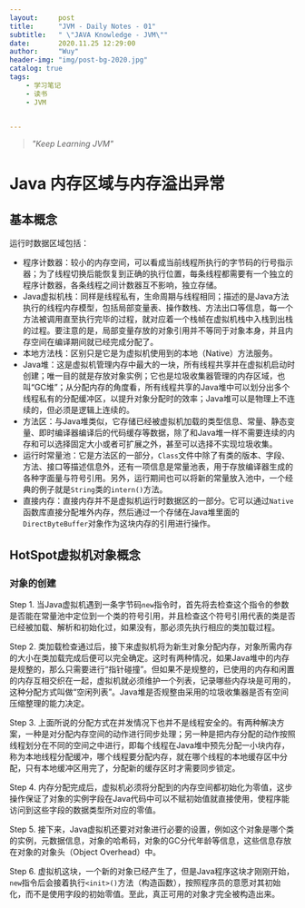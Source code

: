 ```yaml
---
layout:     post
title:      "JVM - Daily Notes - 01"
subtitle:   " \"JAVA Knowledge - JVM\""
date:       2020.11.25 12:29:00
author:     "Wuy"
header-img: "img/post-bg-2020.jpg"
catalog: true
tags:
    - 学习笔记
    - 读书
    - JVM


---
```


> *"Keep Learning JVM"*

# Java 内存区域与内存溢出异常

## 基本概念

运行时数据区域包括：
   - 程序计数器：较小的内存空间，可以看成当前线程所执行的字节码的行号指示器；为了线程切换后能恢复到正确的执行位置，每条线程都需要有一个独立的程序计数器，各条线程之间计数器互不影响，独立存储。
   - Java虚拟机栈：同样是线程私有，生命周期与线程相同；描述的是Java方法执行的线程内存模型，包括局部变量表、操作数栈、方法出口等信息，每一个方法被调用直至执行完毕的过程，就对应着一个栈帧在虚拟机栈中入栈到出栈的过程。要注意的是，局部变量存放的对象引用并不等同于对象本身，并且内存空间在编译期间就已经完成分配了。
   - 本地方法栈：区别只是它是为虚拟机使用到的本地（Native）方法服务。
   - Java堆：这是虚拟机管理内存中最大的一块，所有线程共享并在虚拟机启动时创建；唯一目的就是存放对象实例；它也是垃圾收集器管理的内存区域，也叫“GC堆”；从分配内存的角度看，所有线程共享的Java堆中可以划分出多个线程私有的分配缓冲区，以提升对象分配时的效率；Java堆可以是物理上不连续的，但必须是逻辑上连续的。
   - 方法区：与Java堆类似，它存储已经被虚拟机加载的类型信息、常量、静态变量、即时编译器编译后的代码缓存等数据，除了和Java堆一样不需要连续的内存和可以选择固定大小或者可扩展之外，甚至可以选择不实现垃圾收集。
   - 运行时常量池：它是方法区的一部分，`Class`文件中除了有类的版本、字段、方法、接口等描述信息外，还有一项信息是常量池表，用于存放编译器生成的各种字面量与符号引用。另外，运行期间也可以将新的常量放入池中，一个经典的例子就是`String`类的`intern()`方法。
   - 直接内存：直接内存并不是虚拟机运行时数据区的一部分。它可以通过`Native`函数库直接分配堆外内存，然后通过一个存储在Java堆里面的`DirectByteBuffer`对象作为这块内存的引用进行操作。

## HotSpot虚拟机对象概念

### 对象的创建

Step 1. 当Java虚拟机遇到一条字节码`new`指令时，首先将去检查这个指令的参数是否能在常量池中定位到一个类的符号引用，并且检查这个符号引用代表的类是否已经被加载、解析和初始化过，如果没有，那必须先执行相应的类加载过程。

Step 2. 类加载检查通过后，接下来虚拟机将为新生对象分配内存，对象所需内存的大小在类加载完成后便可以完全确定。这时有两种情况，如果Java堆中的内存是规整的，那么只需要进行“指针碰撞”。但如果不是规整的，已使用的内存和闲置的内存互相交织在一起，虚拟机就必须维护一个列表，记录哪些内存块是可用的，这种分配方式叫做“空闲列表”。Java堆是否规整由采用的垃圾收集器是否有空间压缩整理的能力决定。

Step 3. 上面所说的分配方式在并发情况下也并不是线程安全的。有两种解决方案，一种是对分配内存空间的动作进行同步处理；另一种是把内存分配的动作按照线程划分在不同的空间之中进行，即每个线程在Java堆中预先分配一小块内存，称为本地线程分配缓冲，哪个线程要分配内存，就在哪个线程的本地缓存区中分配，只有本地缓冲区用完了，分配新的缓存区时才需要同步锁定。

Step 4. 内存分配完成后，虚拟机必须将分配到的内存空间都初始化为零值，这步操作保证了对象的实例字段在Java代码中可以不赋初始值就直接使用，使程序能访问到这些字段的数据类型所对应的零值。

Step 5. 接下来，Java虚拟机还要对对象进行必要的设置，例如这个对象是哪个类的实例，元数据信息，对象的哈希码，对象的GC分代年龄等信息，这些信息存放在对象的对象头（Object Overhead）中。

Step 6. 虚拟机这块，一个新的对象已经产生了，但是Java程序这块才刚刚开始，`new`指令后会接着执行`<init>()`方法（构造函数），按照程序员的意愿对其初始化，而不是使用字段的初始零值。至此，真正可用的对象才完全被构造出来。